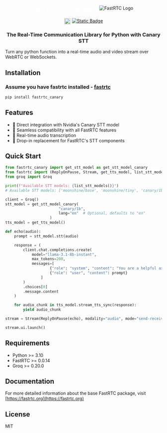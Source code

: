 <div style='text-align: center; margin-bottom: 1rem; display: flex; justify-content: center; align-items: center;'>
    <h1 style='color: white; margin: 0;'>FastRTC Canary</h1>
    <img src='https://huggingface.co/datasets/freddyaboulton/bucket/resolve/main/fastrtc_logo_small.png'
         alt="FastRTC Logo" 
         style="margin-right: 10px;">
</div>

<div style="display: flex; flex-direction: row; justify-content: center">
<img style="display: block; padding-right: 5px; height: 20px;" alt="Static Badge" src="https://img.shields.io/pypi/v/fastrtc_canary"> 
<a href="https://github.com/mahimairaja/fastrtc_canary" target="_blank"><img alt="Static Badge" src="https://img.shields.io/badge/github-white?logo=github&logoColor=black"></a>
</div>

<h3 style='text-align: center'>
The Real-Time Communication Library for Python with Canary STT
</h3>

Turn any python function into a real-time audio and video stream over WebRTC or WebSockets.

## Installation

### Assume you have fastrtc installed - [fastrtc](https://github.com/freddyaboulton/fastrtc)

```bash
pip install fastrtc_canary
```


## Features

- 🎯 Direct integration with Nvidia's Canary STT model
- 🔄 Seamless compatibility with all FastRTC features
- 🚀 Real-time audio transcription
- 🔌 Drop-in replacement for FastRTC's STT components

## Quick Start

```python
from fastrtc_canary import get_stt_model as get_stt_model_canary
from fastrtc import (ReplyOnPause, Stream, get_tts_model, list_stt_models)
from groq import Groq

print(f"Available STT models: {list_stt_models()}")  
# Available STT models: ['moonshine/base', 'moonshine/tiny', 'canary/1b']

client = Groq()
stt_model = get_stt_model_canary(
                        "canary/1b",
                        lang="en"  # Optional, defaults to "en"
                    )
tts_model = get_tts_model()

def echo(audio):
    prompt = stt_model.stt(audio)

    response = (
        client.chat.completions.create(
            model="llama-3.1-8b-instant",
            max_tokens=200,
            messages=[
                    {"role": "system", "content": "You are a helpful assistant."},
                    {"role": "user", "content": prompt}
                ]
        )
        .choices[0]
        .message.content
    )

    for audio_chunk in tts_model.stream_tts_sync(response):
        yield audio_chunk

stream = Stream(ReplyOnPause(echo), modality="audio", mode="send-receive")

stream.ui.launch()
```

## Requirements

- Python >= 3.10
- FastRTC >= 0.0.14
- Groq >= 0.20.0

## Documentation

For more detailed information about the base FastRTC package, visit [https://fastrtc.org](https://fastrtc.org)

## License

MIT

